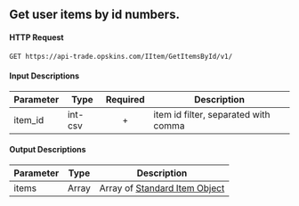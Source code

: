 ## Get user items by id numbers.

#### HTTP Request

`GET https://api-trade.opskins.com/IItem/GetItemsById/v1/`

#### Input Descriptions

Parameter | Type | Required   | Description
--------- | -----| :--------: | -----------
item_id| int-csv | + | item id filter, separated with comma

#### Output Descriptions
Parameter | Type | Description
--------- | ---- | -----------
items | Array | Array of [Standard Item Object](/IItem.md#standard-item-object)
